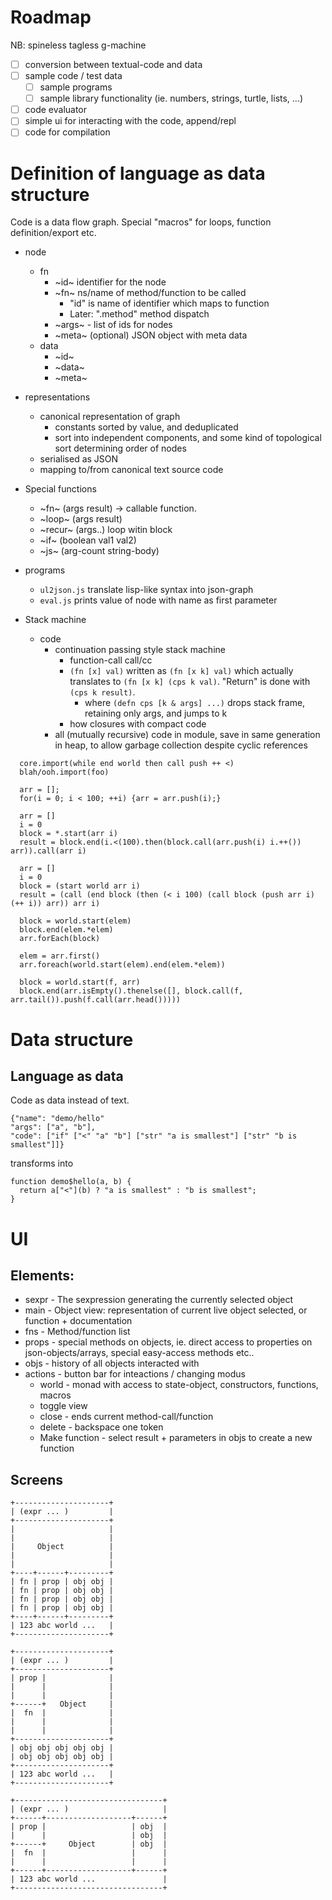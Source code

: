 # Roadmap

NB: spineless tagless g-machine

- [ ] conversion between textual-code and data
- [ ] sample code / test data
  - [ ] sample programs
  - [ ] sample library functionality (ie. numbers, strings, turtle, lists, ...)
- [ ] code evaluator
- [ ] simple ui for interacting with the code, append/repl
- [ ] code for compilation

# Definition of language as data structure

Code is a data flow graph. Special "macros" for loops, function definition/export etc.

- node
  - fn
    - ~id~ identifier for the node
    - ~fn~ ns/name of method/function to be called
      - "id" is name of identifier which maps to function
      - Later: ".method" method dispatch
    - ~args~ - list of ids for nodes
    - ~meta~ (optional) JSON object with meta data
  - data
    - ~id~
    - ~data~
    - ~meta~
- representations
  - canonical representation of graph
    - constants sorted by value, and deduplicated
    - sort into independent components, and some kind of topological sort determining order of nodes
  - serialised as JSON
  - mapping to/from canonical text source code
- Special functions
  - ~fn~ (args result) -> callable function. 
  - ~loop~ (args result)
  - ~recur~ (args..) loop witin block
  - ~if~ (boolean val1 val2)
  - ~js~ (arg-count string-body)
- programs 
  - `ul2json.js` translate lisp-like syntax into json-graph
  - `eval.js` prints value of node with name as first parameter
 

- Stack machine
  - code
    - continuation passing style stack machine
      - function-call call/cc
      - `(fn [x] val)` written as `(fn [x k] val)` which actually translates to `(fn [x k] (cps k val)`. "Return" is done with `(cps k result)`.
        - where `(defn cps [k & args] ...)` drops stack frame, retaining only args, and jumps to k
      - how closures with compact code
    - all (mutually recursive) code in module, save in same generation in heap, to allow garbage collection despite cyclic references

```
  core.import(while end world then call push ++ <)
  blah/ooh.import(foo)

  arr = [];
  for(i = 0; i < 100; ++i) {arr = arr.push(i);}

  arr = []
  i = 0
  block = *.start(arr i)
  result = block.end(i.<(100).then(block.call(arr.push(i) i.++()) arr)).call(arr i)

  arr = []
  i = 0
  block = (start world arr i)
  result = (call (end block (then (< i 100) (call block (push arr i) (++ i)) arr)) arr i)

  block = world.start(elem)
  block.end(elem.*elem)
  arr.forEach(block)

  elem = arr.first()
  arr.foreach(world.start(elem).end(elem.*elem))

  block = world.start(f, arr)
  block.end(arr.isEmpty().thenelse([], block.call(f, arr.tail()).push(f.call(arr.head()))))
```


# Data structure
##  Language as data
Code as data instead of text.

```
{"name": "demo/hello"
"args": ["a", "b"],
"code": ["if" ["<" "a" "b"] ["str" "a is smallest"] ["str" "b is smallest"]]}
``` 

transforms into

```
function demo$hello(a, b) {
  return a["<"](b) ? "a is smallest" : "b is smallest";
}
```

# UI
## Elements:

- sexpr - The sexpression generating the currently selected object
- main - Object view: representation of current live object selected, or function + documentation
- fns - Method/function list
- props - special methods on objects, ie. direct access to properties on json-objects/arrays, special easy-access methods etc..
- objs - history of all objects interacted with
- actions - button bar for inteactions / changing modus
  - world - monad with access to state-object, constructors, functions, macros
  - toggle view
  - close - ends current method-call/function
  - delete - backspace one token
  - Make function - select result + parameters in objs to create a new function

## Screens
```
+---------------------+
| (expr ... )         |
+---------------------+
|                     |
|                     |
|     Object          |
|                     |
|                     |
+----+------+---------+
| fn | prop | obj obj |
| fn | prop | obj obj |
| fn | prop | obj obj |
| fn | prop | obj obj |
+----+------+---------+
| 123 abc world ...   |
+---------------------+
```

```
+---------------------+
| (expr ... )         |
+---------------------+
| prop |              |
|      |              |
|      |              |
+------+   Object     |
|  fn  |              |
|      |              |
|      |              |
+---------------------+
| obj obj obj obj obj |
| obj obj obj obj obj |
+---------------------+
| 123 abc world ...   |
+---------------------+
```

```
+---------------------------------+
| (expr ... )                     |
+------+-------------------+------+
| prop |                   | obj  |
|      |                   | obj  |
+------+     Object        | obj  |
|  fn  |                   |      |
|      |                   |      |
+------+-------------------+------+
| 123 abc world ...               |
+---------------------------------+
```
